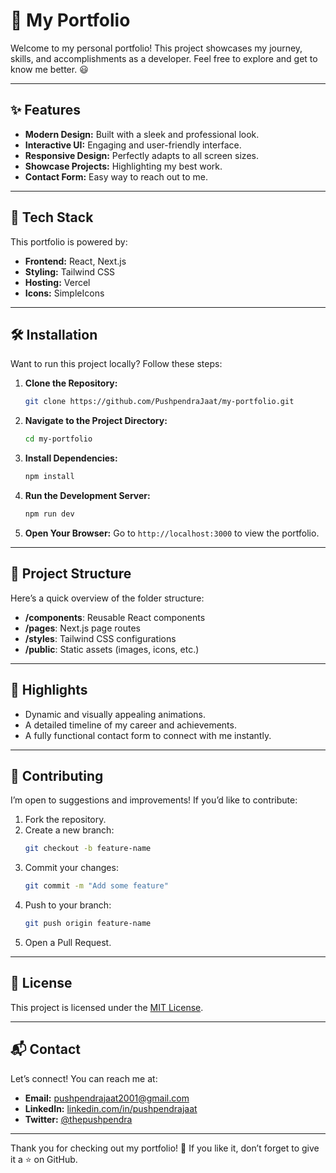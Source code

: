 # 🚀 My Portfolio

Welcome to my personal portfolio! This project showcases my journey, skills, and accomplishments as a developer. Feel free to explore and get to know me better. 😃

---

## ✨ Features

- **Modern Design:** Built with a sleek and professional look.
- **Interactive UI:** Engaging and user-friendly interface.
- **Responsive Design:** Perfectly adapts to all screen sizes.
- **Showcase Projects:** Highlighting my best work.
- **Contact Form:** Easy way to reach out to me.

---

## 🔧 Tech Stack

This portfolio is powered by:

- **Frontend:** React, Next.js
- **Styling:** Tailwind CSS
- **Hosting:** Vercel
- **Icons:** SimpleIcons

---

## 🛠️ Installation

Want to run this project locally? Follow these steps:

1. **Clone the Repository:**
   ```bash
   git clone https://github.com/PushpendraJaat/my-portfolio.git
   ```

2. **Navigate to the Project Directory:**
   ```bash
   cd my-portfolio
   ```

3. **Install Dependencies:**
   ```bash
   npm install
   ```

4. **Run the Development Server:**
   ```bash
   npm run dev
   ```

5. **Open Your Browser:**
   Go to `http://localhost:3000` to view the portfolio.

---

## 📂 Project Structure

Here’s a quick overview of the folder structure:

- **/components**: Reusable React components
- **/pages**: Next.js page routes
- **/styles**: Tailwind CSS configurations
- **/public**: Static assets (images, icons, etc.)

---

## 🌟 Highlights

- Dynamic and visually appealing animations.
- A detailed timeline of my career and achievements.
- A fully functional contact form to connect with me instantly.

---

## 🤝 Contributing

I’m open to suggestions and improvements! If you’d like to contribute:

1. Fork the repository.
2. Create a new branch:
   ```bash
   git checkout -b feature-name
   ```
3. Commit your changes:
   ```bash
   git commit -m "Add some feature"
   ```
4. Push to your branch:
   ```bash
   git push origin feature-name
   ```
5. Open a Pull Request.

---

## 📝 License

This project is licensed under the [MIT License](LICENSE).

---

## 📬 Contact

Let’s connect! You can reach me at:

- **Email:** [pushpendrajaat2001@gmail.com](mailto:pushpendrajaat2001@gmail.com)
- **LinkedIn:** [linkedin.com/in/pushpendrajaat](https://linkedin.com/in/pushpendrajaat)
- **Twitter:** [@thepushpendra](https://x.com/thepushpendra)

---

Thank you for checking out my portfolio! 🌟 If you like it, don’t forget to give it a ⭐ on GitHub.


